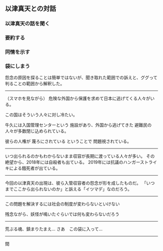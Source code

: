 ## 以津真天との対話

### 以津真天の話を聞く
### 要約する
### 同情を示す
### 袋にしまう



怨念の原因を探ることは簡単ではないが、聞き取れた範囲での訴えと、ググって判ることの範囲から解釈した。

---
（スマホを見ながら）
危険な外国から保護を求めて日本に逃げてくる人々がいる。

この国はそういう人々に対し冷たい。

牛久には入国管理センターという
施設があり、外国から逃げてきた
避難民の人々が多数閉じ込められている。

彼らの人権が
蔑ろにされている
ということで
問題視されている。

---
いつ出られるのかもわからないまま収容が長期に渡っている人々が多い。
その絶望から、2018年には自殺者も出ている。
2019年には抗議のハンガーストライキによる餓死者が出ている。

-------------
今回の以津真天の出現は、彼ら入管収容者の怨念が形を成したものだ。
「いつまでここから出られないのか」と訴える「イツマデ」なのだろう。

---
この問題を解決するには社会の制度が変わらないといけない

残念ながら、妖怪が鳴いたぐらいでは何も変わらないだろう

---
荒ぶる魂、鎮まりたまえ…
さあ　この袋に入って…

---
間





